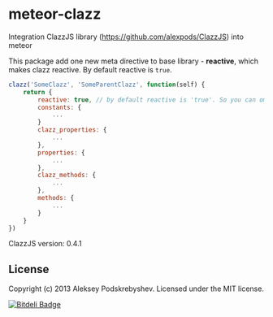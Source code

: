 meteor-clazz
============

Integration ClazzJS library (https://github.com/alexpods/ClazzJS) into meteor

This package add one new meta directive to base library - **reactive**, which makes clazz reactive.
By default reactive is `true`.

```js
clazz('SomeClazz', 'SomeParentClazz', function(self) {
    return {
        reactive: true, // by default reactive is 'true'. So you can omit this.
        constants: {
            ...
        }
        clazz_properties: {
            ...
        },
        properties: {
            ...
        },
        clazz_methods: {
            ...
        },
        methods: {
            ...
        }
    }
})
```

ClazzJS version: 0.4.1

License
-------
Copyright (c) 2013 Aleksey Podskrebyshev. Licensed under the MIT license.


[![Bitdeli Badge](https://d2weczhvl823v0.cloudfront.net/alexpods/meteor-clazz/trend.png)](https://bitdeli.com/free "Bitdeli Badge")

